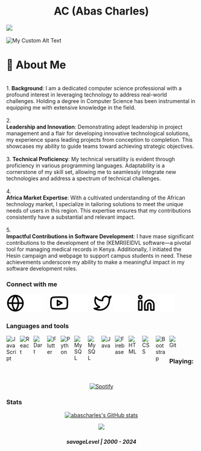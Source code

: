 
<h1 align="center">AC (Abas Charles) </h1>

![](https://komarev.com/ghpvc/?username=abas-charles&color=blue)

![My Custom Alt Text](https://user-images.githubusercontent.com/90236635/232446433-d5540fa2-fe28-4bb8-b929-cdb51fe61336.gif)

# 💫 About Me
<br>1.	**Background**: I am a dedicated computer science professional with a profound interest in leveraging technology to address real-world challenges. Holding a degree in Computer Science has been instrumental in equipping me with extensive knowledge in the field.<br><br>2.	
**Leadership and Innovation**: Demonstrating adept leadership in project management and a flair for developing innovative technological solutions, my experience spans leading projects from conception to completion. This showcases my ability to guide teams toward achieving strategic objectives.<br><br>3.	**Technical Proficiency**: My technical versatility is evident through proficiency in various programming languages. Adaptability is a cornerstone of my skill set, allowing me to seamlessly integrate new technologies and address a spectrum of technical challenges.<br><br>4.	
**Africa Market Expertise**: With a cultivated understanding of the African technology market, I specialize in tailoring solutions to meet the unique needs of users in this region. This expertise ensures that my contributions consistently have a substantial and relevant impact.<br><br>5.	
**Impactful Contributions in Software Development**: I have mase significant contributions to the development of the (KEMRI)EIDVL software—a pivotal tool for managing medical records in Kenya. Additionally, I initiated the Hesin campaign and webpage to support campus students in need.  These achievements underscore my ability to make a meaningful impact in my software development roles.<br>

### Connect with me

[![website](./img/globe-light.svg)](https://example.com#gh-light-mode-only)
[![website](./img/globe-dark.svg)](https://example.com#gh-dark-mode-only)
&nbsp;&nbsp;
[![website](./img/youtube-light.svg)](https://youtube.com/#gh-light-mode-only)
[![website](./img/youtube-dark.svg)](https://youtube.com/#gh-dark-mode-only)
&nbsp;&nbsp;
[![website](./img/twitter-light.svg)](https://x.com/@Blackk_Abass#gh-light-mode-only)
[![website](./img/twitter-dark.svg)](https://x.com/@Blackk_Abass#gh-dark-mode-only)
&nbsp;&nbsp;
[![website](./img/linkedin-light.svg)](https://linkedin.com/in/abas-charles-91821b282#gh-light-mode-only)
[![website](./img/linkedin-dark.svg)](https://linkedin.com/in/abas-charles-91821b282#gh-dark-mode-only)



### Languages and tools
<p>
<img align="left" alt="JavaScript" width="26px" src="https://cdn.jsdelivr.net/gh/devicons/devicon/icons/javascript/javascript-original.svg" style="padding-right:10px;" />
<img align="left" alt="React" width="26px" src="https://cdn.jsdelivr.net/gh/devicons/devicon/icons/react/react-original.svg" style="padding-right:10px;" />
<img align="left" alt="Dart" width="26px" src="https://cdn.jsdelivr.net/gh/devicons/devicon/icons/dart/dart-original.svg" style="padding-right:10px;" />
<img align="left" alt="Flutter" width="26px" src="https://cdn.jsdelivr.net/gh/devicons/devicon/icons/flutter/flutter-original.svg" style="padding-right:10px;" />
<img align="left" alt="Python" width="26px" src="https://cdn.jsdelivr.net/gh/devicons/devicon/icons/python/python-original.svg" style="padding-right:10px;" />
<img align="left" alt="MySQL" width="26px" src="https://raw.githubusercontent.com/danielcranney/readme-generator/main/public/icons/skills/django-colored-dark.svg" style="padding-right:10px;" alt="Django" /></a>
<img align="left" alt="MySQL" width="26px" src="https://cdn.jsdelivr.net/gh/devicons/devicon/icons/mysql/mysql-original.svg" style="padding-right:10px;" />
<img align="left" alt="Java" width="26px" src="https://cdn.jsdelivr.net/gh/devicons/devicon/icons/java/java-original.svg" style="padding-right:10px;" />
<img align="left" alt="Firebase" width="26px" src="https://cdn.jsdelivr.net/gh/devicons/devicon/icons/firebase/firebase-plain.svg" style="padding-right:10px;" />
<img align="left" alt="HTML" width="26px" src="https://cdn.jsdelivr.net/gh/devicons/devicon/icons/html5/html5-original.svg" style="padding-right:10px;" />
<img align="left" alt="CSS" width="26px" src="https://cdn.jsdelivr.net/gh/devicons/devicon/icons/css3/css3-original.svg" style="padding-right:10px;" />
<img align="left" alt="Bootstrap" width="26px" src="https://cdn.jsdelivr.net/gh/devicons/devicon/icons/bootstrap/bootstrap-original.svg" style="padding-right:10px;" />
<img align="left" alt="Git" width="26px" src="https://cdn.jsdelivr.net/gh/devicons/devicon/icons/git/git-original.svg" style="padding-right:10px;" />

</p><br> <br>


### Playing:

&nbsp;<div align="center">
  [![Spotify](https://novatorem-nine-navy.vercel.app/api/spotify?background_color=0d1117&border_color=ffffff)](https://open.spotify.com/user/holla)
</div>



### Stats
<p align="center">
<a href="http://www.github.com/abascharles"><img src="https://github-readme-stats.vercel.app/api?username=abascharles&show_icons=true&hide=&count_private=true&title_color=0891b2&text_color=ffffff&icon_color=0891b2&bg_color=1c1917&hide_border=true&show_icons=true" alt="abascharles's GitHub stats" /></a>
</p>

<p align="center">
<a href="http://www.github.com/abascharles"><img src="https://github-readme-streak-stats.herokuapp.com/?user=abascharles&stroke=ffffff&background=1c1917&ring=0891b2&fire=0891b2&currStreakNum=ffffff&currStreakLabel=0891b2&sideNums=ffffff&sideLabels=ffffff&dates=ffffff&hide_border=true" /></a>
</p>


<h5 align="center">
savageLevel | 2000 - 2024
</h5>
